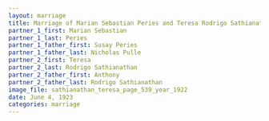 ```yaml
---
layout: marriage
title: Marriage of Marian Sebastian Peries and Teresa Rodrigo Sathianathan
partner_1_first: Marian Sebastian
partner_1_last: Peries
partner_1_father_first: Susay Peries
partner_1_father_last: Nicholas Pulle
partner_2_first: Teresa
partner_2_last: Rodrigo Sathianathan
partner_2_father_first: Anthony
partner_2_father_last: Rodrigo Sathianathan
image_file: sathianathan_teresa_page_539_year_1922
date: June 4, 1923
categories: marriage
---
```


